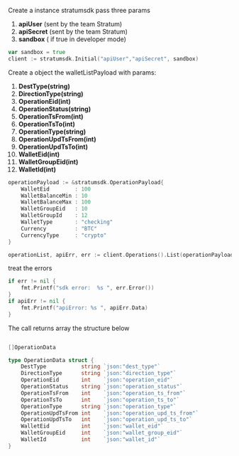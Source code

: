 
Create a instance stratumsdk pass three params 
1. **apiUser** (sent by the team Stratum)
2. **apiSecret** (sent by the team Stratum)
3. **sandbox** ( if true in developer mode)


```go
var sandbox = true
client := stratumsdk.Initial("apiUser","apiSecret", sandbox)
```

Create a object the walletListPayload with params:
1. **DestType(string)**
2. **DirectionType(string)**
3. **OperationEid(int)**
4. **OperationStatus(string)**
5. **OperationTsFrom(int)**
6. **OperationTsTo(int)**
6. **OperationType(string)**
7. **OperationUpdTsFrom(int)**
8. **OperationUpdTsTo(int)**
9. **WalletEid(int)**
10. **WalletGroupEid(int)**
11. **WalletId(int)**

```go
operationPayload := &stratumsdk.OperationPayload{
	WalletEid        : 100
	WalletBalanceMin : 10
	WalletBalanceMax : 100
	WalletGroupEid   : 10
	WalletGroupId    : 12
	WalletType       : "checking"
	Currency         : "BTC"
	CurrencyType     : "crypto"
}

operationList, apiErr, err := client.Operations().List(operationPayload)
```

treat the errors
```go 
if err != nil {
	fmt.Printf("sdk error:  %s ", err.Error())
}
if apiErr != nil {
	fmt.Printf("apiError: %s ", apiErr.Data)
}
```
The call returns array the structure below

```go 

[]OperationData

type OperationData struct {
	DestType           string `json:"dest_type"`     
	DirectionType      string `json:"direction_type"` 
	OperationEid       int    `json:"operation_eid"`
	OperationStatus    string `json:"operation_status"`      
	OperationTsFrom    int    `json:"operation_ts_from"`     
	OperationTsTo      int    `json:"operation_ts_to"`       
	OperationType      string `json:"operation_type"`        
	OperationUpdTsFrom int    `json:"operation_upd_ts_from"` 
	OperationUpdTsTo   int    `json:"operation_upd_ts_to"`
	WalletEid          int    `json:"wallet_eid"`
	WalletGroupEid     int    `json:"wallet_group_eid"`
	WalletId           int    `json:"wallet_id"`
}

```

